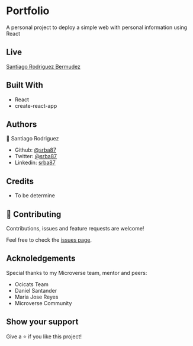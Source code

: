 # Portfolio

A personal project to deploy a simple web with personal information using React

## Live
[Santiago Rodriguez Bermudez](https://santiagorodriguez.xyz/)

## Built With

- React
- create-react-app

## Authors
👤 Santiago Rodriguez
- Github: [@srba87](https://github.com/santiagorodriguezbermudez)
- Twitter: [@srba87](https://twitter.com/srba87)
- Linkedin: [srba87](https://linkedin.com/in/srba)

## Credits
- To be determine

## 🤝 Contributing

Contributions, issues and feature requests are welcome!

Feel free to check the [issues page](issues/).

## Acknoledgements

Special thanks to my Microverse team, mentor and peers:
- Ocicats Team
- Daniel Santander
- Maria Jose Reyes
- Microverse Community

## Show your support

Give a ⭐️ if you like this project!
